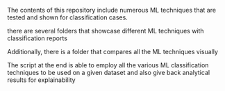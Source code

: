 The contents of this repository include numerous ML techniques that are tested and shown for classification cases.

there are several folders that showcase different ML techniques with classification reports

Additionally, there is a folder that compares all the ML techniques visually

The script at the end is able to employ all the various ML classification techniques to be used on a given dataset and also give back analytical results for explainability 
